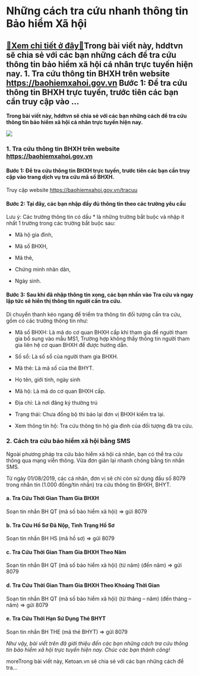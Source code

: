 Những cách tra cứu nhanh thông tin Bảo hiểm Xã hội
==================================================

[:gift:Xem chi tiết ở đây:gift:](https://hddtvn.com/nhung-cach-tra-cuu-nhanh-thong-tin-bao-hiem-xa-hoi/)Trong bài viết này, hddtvn sẽ chia sẻ với các bạn những cách để tra cứu thông tin bảo hiểm xã hội cá nhân trực tuyến hiện nay. 1. Tra cứu thông tin BHXH trên website https://baohiemxahoi.gov.vn Bước 1: Để tra cứu thông tin BHXH trực tuyến, trước tiên các bạn cần truy cập vào …
-------------------------------------------------------------------------------------------------------------------------------------------------------------------------------------------------------------------------------------------------------------------------------------

**Trong bài viết này, hddtvn sẽ chia sẻ với các bạn những cách để tra cứu thông tin bảo hiểm xã hội cá nhân trực tuyến hiện nay.**


[![](https://hddtvn.com/wp-content/uploads/2021/01/jyrOB7X.png)](https://hddtvn.com/wp-content/uploads/2021/01/jyrOB7X.png)


### 1. Tra cứu thông tin BHXH trên website https://baohiemxahoi.gov.vn


#### Bước 1: Để tra cứu thông tin BHXH trực tuyến, trước tiên các bạn cần truy cập vào trang dịch vụ tra cứu mã số BHXH.


Truy cập website https://baohiemxahoi.gov.vn/tracuu


#### Bước 2: Tại đây, các bạn nhập đầy đủ thông tin theo các trường yêu cầu


Lưu ý: Các trường thông tin có dấu * là những trường bắt buộc và nhập ít nhất 1 trường trong các trường bắt buộc sau:




* Mã hộ gia đình,

* Mã số BHXH,

* Mã thẻ,

* Chứng minh nhân dân,

* Ngày sinh.



#### Bước 3: Sau khi đã nhập thông tin xong, các bạn nhấn vào Tra cứu và ngay lập tức sẽ hiển thị thông tin người cần tra cứu.


Di chuyển thanh kéo ngang để triểm tra thông tin đối tượng cần tra cứu, gồm có các trường thông tin như:




* Mã số BHXH: Là mã do cơ quan BHXH cấp khi tham gia để người tham gia bổ sung vào mẫu MS1, Trường hợp không thấy thông tin người tham gia liên hệ cơ quan BHXH để được hướng dẫn.

* Số sổ: Là số sổ của người tham gia BHXH.

* Mã thẻ: Là mã số của thẻ BHYT.

* Họ tên, giới tính, ngày sinh

* Mã hộ: Là mã do cơ quan BHXH cấp.

* Địa chỉ: Là nơi đăng ký thường trú

* Trạng thái: Chưa đồng bộ thì báo lại đơn vị BHXH kiểm tra lại.

* Xem thông tin hộ: Tra cứu thông tin hộ gia đình của đối tượng đã tra cứu.



### 2. Cách tra cứu bảo hiểm xã hội bằng SMS


Ngoài phương pháp tra cứu bảo hiểm xã hội cá nhân, bạn có thể tra cứu thông qua mạng viễn thông. Vừa đơn giản lại nhanh chóng bằng tin nhắn SMS.


Từ ngày 01/08/2019, các cá nhân, đơn vị sẽ chỉ còn sử dụng đầu số 8079 trong nhắn tin (1.000 đồng/tin nhắn) tra cứu thông tin BHXH, BHYT.


#### a. Tra Cứu Thời Gian Tham Gia BHXH


Soạn tin nhắn BH QT (mã số bảo hiểm xã hội) => gửi 8079


#### b. Tra Cứu Hồ Sơ Đã Nộp, Tình Trạng Hồ Sơ


Soạn tin nhắn BH HS (mã hồ sơ) => gửi 8079


#### c. Tra Cứu Thời Gian Tham Gia BHXH Theo Năm


Soạn tin nhắn BH QT (mã số bảo hiểm xã hội) (từ năm) (đến năm) => gửi 8079


#### d. Tra Cứu Thời Gian Tham Gia BHXH Theo Khoảng Thời Gian


Soạn tin nhắn BH QT (mã số bảo hiểm xã hội) (từ tháng – năm) (đến tháng – năm) => gửi 8079


#### e. Tra Cứu Thời Hạn Sử Dụng Thẻ BHYT


Soạn tin nhắn BH THE (mã thẻ BHYT) => gửi 8079


*Như vậy, bài viết trên đã giới thiệu đến các bạn những cách tra cứu thông tin bảo hiểm xã hội trực tuyến hiện nay. Chúc các bạn thành công!*


moreTrong bài viết này, Ketoan.vn sẽ chia sẻ với các bạn những cách để tra…

